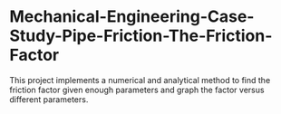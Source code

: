 # Mechanical-Engineering-Case-Study-Pipe-Friction-The-Friction-Factor
This project implements a numerical and analytical method to find the friction factor given enough parameters and graph the factor versus different parameters.
